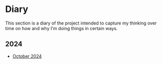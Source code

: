 # Diary

This section is a diary of the project intended to capture my thinking over time on how and why I'm doing things in certain ways.

## 2024

* [October 2024](2024_10.md)

